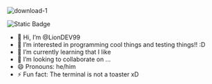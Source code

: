 ![download-1](https://github.com/user-attachments/assets/2aad0979-9fc8-43ee-bbbe-3c0bfc53f72c)

![Static Badge](https://img.shields.io/badge/just%20the%20message-8A2BE2)

- 👋 Hi, I’m @LionDEV99
- 👀 I’m interested in programming cool things and testing things!! :D
- 🌱 I’m currently learning that I like
- 💞️ I’m looking to collaborate on ...
- 😄 Pronouns: he/him
- ⚡ Fun fact: The terminal is not a toaster xD

<!---
RafaDEV99/RafaDEV99 is a ✨ special ✨ repository because its `README.md` (this file) appears on your GitHub profile.
You can click the Preview link to view your changes.
--->
